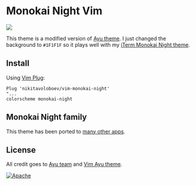 # Monokai Night Vim

![](https://i.imgur.com/sLXBvv7.png)

This theme is a modified version of [Ayu theme](https://github.com/ayu-theme/ayu-vim). I just changed the background to `#1F1F1F` so it plays well with my [iTerm Monokai Night theme](https://github.com/nikitavoloboev/my-mac-os/tree/master/iterm#readme).

## Install

Using [Vim Plug](https://github.com/junegunn/vim-plug):

```VimL
Plug 'nikitavoloboev/vim-monokai-night'
"...
colorscheme monokai-night
```

## Monokai Night family

This theme has been ported to [many other apps](https://wiki.nikitavoloboev.xyz/design/monokai-night-themes).

## License

All credit goes to [Ayu team](https://github.com/ayu-theme) and [Vim Ayu theme](https://github.com/ayu-theme/ayu-vim#readme).

[![Apache](https://img.shields.io/badge/license-Apache-0a0a0a.svg?style=flat&colorA=0a0a0a)](<https://tldrlegal.com/license/apache-license-2.0-(apache-2.0)>)
